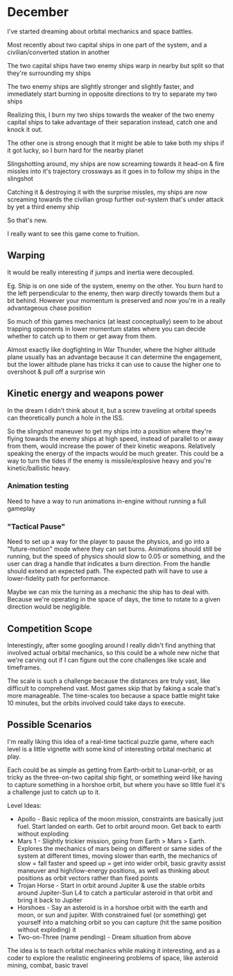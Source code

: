 # December

I've started dreaming about orbital mechanics and space battles.

Most recently about two capital ships in one part of the system, and a civilian/converted station in another

The two capital ships have two enemy ships warp in nearby but split so that they're surrounding my ships

The two enemy ships are slightly stronger and slightly faster, and immediately start burning in opposite directions to try to separate my two ships

Realizing this, I burn my two ships towards the weaker of the two enemy capital ships to take advantage of their separation instead, catch one and knock it out.

The other one is strong enough that it might be able to take both my ships if it got lucky, so I burn hard for the nearby planet

Slingshotting around, my ships are now screaming towards it head-on & fire missles into it's trajectory crossways as it goes in to follow my ships in the slingshot

Catching it & destroying it with the surprise missles, my ships are now screaming towards the civilian group further out-system that's under attack by yet a third enemy ship

So that's new.

I really want to see this game come to fruition.

## Warping

It would be really interesting if jumps and inertia were decoupled.

Eg. Ship is on one side of the system, enemy on the other. You burn hard to the left perpendicular to the enemy, then warp directly towards them but a bit behind. However your momentum is preserved and now you're in a really advantageous chase position

So much of this games mechanics (at least conceptually) seem to be about trapping opponents in lower momentum states where you can decide whether to catch up to them or get away from them.

Almost exactly like dogfighting in War Thunder, where the higher altitude plane usually has an advantage because it can determine the engagement, but the lower altitude plane has tricks it can use to cause the higher one to overshoot & pull off a surprise win

## Kinetic energy and weapons power

In the dream I didn't think about it, but a screw traveling at orbital speeds can theoretically punch a hole in the ISS.

So the slingshot maneuver to get my ships into a position where they're flying towards the enemy ships at high speed, instead of parallel to or away from them, would increase the power of their kinetic weapons. Relatively speaking the energy of the impacts would be much greater. This could be a way to turn the tides if the enemy is missile/explosive heavy and you're kinetic/ballistic heavy.

### Animation testing

Need to have a way to run animations in-engine without running a full gameplay

### "Tactical Pause"

Need to set up a way for the player to pause the physics, and go into a "future-motion" mode where they can set burns. Animations should still be running, but the speed of physics should slow to 0.05 or something, and the user can drag a handle that indicates a burn direction. From the handle should extend an expected path. The expected path will have to use a lower-fidelity path for performance.

Maybe we can mix the turning as a mechanic the ship has to deal with. Because we're operating in the space of days, the time to rotate to a given direction would be negligible.

## Competition Scope

Interestingly, after some googling around I really didn't find anything that involved actual orbital mechanics, so this could be a whole new niche that we're carving out if I can figure out the core challenges like scale and timeframes.

The scale is such a challenge because the distances are truly vast, like difficult to comprehend vast. Most games skip that by faking a scale that's more manageable. The time-scales too because a space battle might take 10 minutes, but the orbits involved could take days to execute.

## Possible Scenarios

I'm really liking this idea of a real-time tactical puzzle game, where each level is a little vignette with some kind of interesting orbital mechanic at play.

Each could be as simple as getting from Earth-orbit to Lunar-orbit, or as tricky as the three-on-two capital ship fight, or something weird like having to capture something in a horshoe orbit, but where you have so little fuel it's a challenge just to catch up to it.

Level Ideas:

* Apollo - Basic replica of the moon mission, constraints are basically just fuel. Start landed on earth. Get to orbit around moon. Get back to earth without exploding
* Mars 1 - Slightly trickier mission, going from Earth > Mars > Earth. Explores the mechanics of mars being on different or same sides of the system at different times, moving slower than earth, the mechanics of slow = fall faster and speed up = get into wider orbit, basic gravity assist maneuver and high/low-energy positions, as well as thinking about positions as orbit vectors rather than fixed points
* Trojan Horse - Start in orbit around Jupiter & use the stable orbits around Jupiter-Sun L4 to catch a particular asteroid in that orbit and bring it back to Jupiter
* Horshoes - Say an asteroid is in a horshoe orbit with the earth and moon, or sun and jupiter. With constrained fuel (or something) get yourself into a matching orbit so you can capture (hit the same position without exploding) it
* Two-on-Three (name pending) - Dream situation from above

The idea is to teach orbital mechanics while making it interesting, and as a coder to explore the realistic engineering problems of space, like asteroid mining, combat, basic travel
